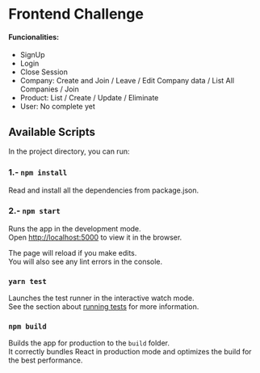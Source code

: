 # Frontend Challenge

#### Funcionalities:
* SignUp
* Login
* Close Session
* Company: Create and Join / Leave / Edit Company data / List All Companies / Join 
* Product: List / Create / Update / Eliminate
* User: No complete yet

## Available Scripts

In the project directory, you can run:

### 1.- `npm install`
Read and install all the dependencies from package.json. <br />
### 2.- `npm start`

Runs the app in the development mode.<br />
Open [http://localhost:5000](http://localhost:5000) to view it in the browser.

The page will reload if you make edits.<br />
You will also see any lint errors in the console.

### `yarn test`

Launches the test runner in the interactive watch mode.<br />
See the section about [running tests](https://facebook.github.io/create-react-app/docs/running-tests) for more information.

### `npm build`

Builds the app for production to the `build` folder.<br />
It correctly bundles React in production mode and optimizes the build for the best performance.




